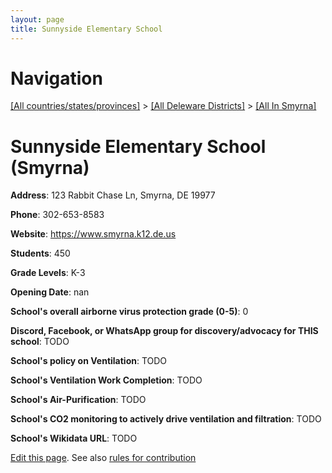 ```yaml
---
layout: page
title: Sunnyside Elementary School
---
```

# Navigation

[[All countries/states/provinces]](../../..) > [[All Deleware Districts]](../..) > [[All In Smyrna]](..)

# Sunnyside Elementary School (Smyrna)

**Address**: 123 Rabbit Chase Ln, Smyrna, DE 19977

**Phone**: 302-653-8583

**Website**: <https://www.smyrna.k12.de.us>

**Students**: 450

**Grade Levels**: K-3

**Opening Date**: nan

**School's overall airborne virus protection grade (0-5)**: 0

**Discord, Facebook, or WhatsApp group for discovery/advocacy for THIS school**: TODO

**School's policy on Ventilation**: TODO

**School's Ventilation Work Completion**: TODO

**School's Air-Purification**: TODO

**School's CO2 monitoring to actively drive ventilation and filtration**: TODO

**School's Wikidata URL**: TODO


[Edit this page](https://github.com/ventilate-schools/DE/edit/main/./Smyrna/Sunnyside_Elementary_School.md). See also [rules for contribution](../../../contribution-rules/)